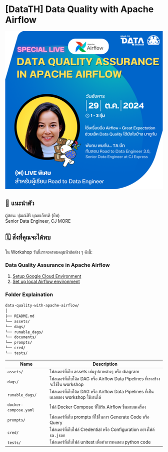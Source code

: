 # [DataTH] Data Quality with Apache Airflow

<p align="center" width="100%">
    <img src="./assets/course_title.png"> 
</p>

## 🎉 แนะนำตัว
ผู้สอน: ปุณณ์สิริ บุณยเกียรติ (บีท) </br>
Senior Data Engineer, CJ MORE

## 🗓️ สิ่งที่คุณจะได้พบ

ใน Workshop วันนี้เราจะครอบคลุมหัวข้อต่าง ๆ ดังนี้:

### Data Quality Assurance in Apache Airflow
1. [Setup Google Cloud Environment](documents/01_set_up_gemini_code_assist.md)
2. [Set up local Airflow environment](documents/02_set_up_airflow_env.md)

### Folder Explaination 
```md
data-quality-with-apache-airflow/
│
├── README.md
└── assets/
└── dags/
└── runable_dags/
└── documents/
└── prompts/
└── cred/
└── tests/
```

| Name | Description |
| - | - |
| `assets/` | โฟลเดอร์ที่เก็บ assets เช่นรูปภาพต่างๆ หรือ diagram
| `dags/` | โฟลเดอร์ที่เก็บโค้ด DAG หรือ Airflow Data Pipelines ที่เราสร้างจะใช้ใน workshop |
| `runable_dags/` | โฟลเดอร์ที่เก็บโค้ด DAG หรือ Airflow Data Pipelines ที่เป็นเฉลยของ workshop ใช้งานได้  |
| `docker-compose.yaml` | ไฟล์ Docker Compose ที่ใช้รัน Airflow ขึ้นมาบนเครื่อง |
| `prompts/`| โฟลเดอร์ที่เก็บ prompts ที่ใช้ในการ Generate Code หรือ Query
| `cred/` | โฟลเดอร์ที่เก็บไฟล์ Credential หรือ Configuration อย่างไฟล์ `sa.json` |
| `tests/` | โฟลเดอร์ที่เก็บไฟล์ unitest เพื่อทำการทดสอบ python code |
